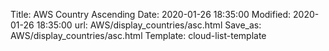 Title: AWS Country Ascending
Date: 2020-01-26 18:35:00
Modified: 2020-01-26 18:35:00
url: AWS/display_countries/asc.html
Save_as: AWS/display_countries/asc.html
Template: cloud-list-template
